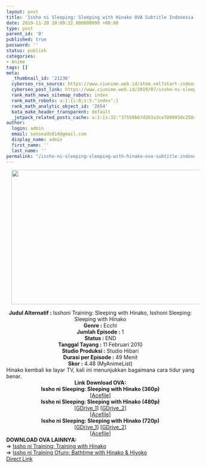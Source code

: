 ```yaml
---
layout: post
title: 'Issho ni Sleeping: Sleeping with Hinako OVA Subtitle Indonesia'
date: 2019-11-20 10:09:22.000000000 +00:00
type: post
parent_id: '0'
published: true
password: ''
status: publish
categories:
- Anime
tags: []
meta:
  _thumbnail_id: '21236'
  cyberseo_rss_source: https://www.ciunime.web.id/atom.xml?start-index=1651&max-results=150
  cyberseo_post_link: https://www.ciunime.web.id/2019/07/issho-ni-sleeping-sleeping-with-hinako.html
  rank_math_news_sitemap_robots: index
  rank_math_robots: a:1:{i:0;s:5:"index";}
  rank_math_analytic_object_id: '2654'
  kata_make_header_transparent: default
  _jetpack_related_posts_cache: a:1:{s:32:"37550b67d263a3ce789993dc25046c5f";a:2:{s:7:"expires";i:1652918230;s:7:"payload";a:6:{i:0;a:1:{s:2:"id";i:25977;}i:1;a:1:{s:2:"id";i:25983;}i:2;a:1:{s:2:"id";i:25979;}i:3;a:1:{s:2:"id";i:25985;}i:4;a:1:{s:2:"id";i:25987;}i:5;a:1:{s:2:"id";i:25989;}}}}
author:
  login: admin
  email: senseads014@gmail.com
  display_name: admin
  first_name: ''
  last_name: ''
permalink: "/issho-ni-sleeping-sleeping-with-hinako-ova-subtitle-indonesia/"
---
```

<div class="separator" style="clear: both; text-align: center;"><a href="https://1.bp.blogspot.com/-cX5iH_LZWgY/XR4X01OLAnI/AAAAAAAAa7Y/IE-XYHURiz0szPOHfu-swFYsOCKHihjqgCLcBGAs/s1600/Issho%2Bni%2BSleeping%2B-%2BSleeping%2Bwith%2BHinako.png" imageanchor="1" style="margin-left: 1em; margin-right: 1em;"><img border="0" data-original-height="720" data-original-width="1280" height="360" src="{{ site.baseurl }}/assets/2019/11/Issho%2Bni%2BSleeping%2B-%2BSleeping%2Bwith%2BHinako.png" width="640" /></a></div>
<p>
<div style="text-align: center;"><b>Judul</b><b><b> Alternatif</b> :</b> Isshoni Training: Sleeping with Hinako, Isshoni Sleeping: Sleeping with Hinako</div>
<div style="text-align: center;"><b><b>Genre :</b></b> Ecchi</div>
<div style="text-align: center;"><b>Jumlah Episode :</b> 1<br /><b>Status :&nbsp;</b>END<br /><b>Tanggal Tayang :</b> 11 Februari 2010<br /><b>Studio Produksi :</b> Studio Hibari<br /><b>Durasi per Episode :</b> 49 Menit</div>
<div style="text-align: center;"><b>Skor :</b> 4.48 (MyAnimeList)</div>
<div style="text-align: center;"></div>
<div style="text-align: justify;">Hinako kembali ke layar TV, kali ini menunjukkan bagaimana cara tidur yang benar.</div>
<div style="text-align: justify;"></div>
<div style="text-align: justify;"></div>
<div style="text-align: center;"><b>Link Download OVA:</b></div>
<div style="text-align: center;"><b>Issho ni Sleeping: Sleeping with Hinako (360p)</b></div>
<div style="text-align: center;">[<a href="https://acefile.co/f/11318345/kusonime-tidur-bersama-hanako-bd-360p-rar" target="_blank" rel="noopener">Acefile</a>]</div>
<div style="text-align: center;"></div>
<div style="text-align: center;"><b>Issho ni Sleeping: Sleeping with Hinako (480p)</b><br />[<a href="https://drive.google.com/uc?id=1xuu_dIywH4PLfnkhxpubbVrox084gQSK" target="_blank" rel="noopener">GDrive_1</a>] [<a href="https://drive.google.com/uc?id=1TNKkQQqnDUueetkoZ0mmNQgtqIMm8XjH" target="_blank" rel="noopener">GDrive_2</a>]<br />[<a href="https://acefile.co/f/11318381/kusonime-tidur-bersama-hanako-bd-480p-rar" target="_blank" rel="noopener">Acefile</a>]</div>
<div style="text-align: center;"><b>Issho ni Sleeping: Sleeping with Hinako (720p)</b><br />[<a href="https://drive.google.com/uc?id=1aiTGjdTcA5c0YsznAwitABQG6QIPFmMM" target="_blank" rel="noopener">GDrive_1</a>] [<a href="https://drive.google.com/uc?id=17UHuI4-sJ5b50gq9_Z9QBcbSIP_1wAlW" target="_blank" rel="noopener">GDrive_2</a>]<br />[<a href="https://acefile.co/f/11318406/kusonime-tidur-bersama-hanako-bd-720p-rar" target="_blank" rel="noopener">Acefile</a>]
<div style="text-align: left;"></div>
<div style="text-align: left;"></div>
<div style="text-align: left;"><b>DOWNLOAD OVA LAINNYA:</b></div>
<div style="text-align: left;"></div>
<div style="text-align: left;">=&gt;&nbsp;<a href="https://www.ciunime.web.id/2019/07/issho-ni-training-training-with-hinako.html" target="_blank" rel="noopener">Issho ni Training: Training with Hinako</a></div>
<div style="text-align: left;">=&gt;&nbsp;<a href="https://www.ciunime.web.id/2019/07/issho-ni-training-ofuro-bathtime-with.html" target="_blank" rel="noopener">Issho ni Training Ofuro: Bathtime with Hinako &amp; Hiyoko</a></div>
<div style="text-align: left;"></div>
</div>
<link rel="stylesheet" href="https://cdnjs.cloudflare.com/ajax/libs/font-awesome/4.7.0/css/font-awesome.min.css" />
<div class="divbtn"> <a href="https://handymansurrender.com/fihup8buzv?key=94550f7ce39444073321dde3b8782f97" class="btn"><i class="fa fa-download"></i> Direct Link</a> </div>
